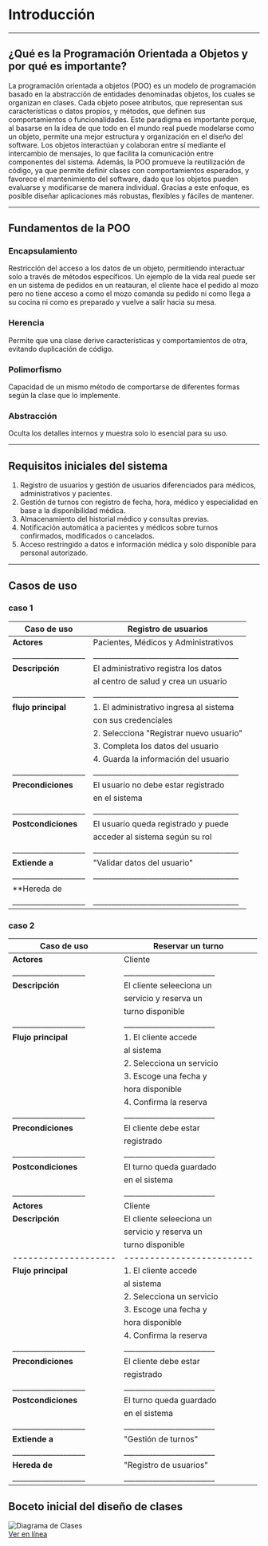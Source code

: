 # Introducción 

---
## ¿Qué es la Programación Orientada a Objetos y por qué es importante?  
La programación orientada a objetos (POO) es un modelo de programación basado en la abstracción de entidades denominadas objetos, los cuales se organizan en clases. Cada objeto posee atributos, que representan sus características o datos propios, y métodos, que definen sus comportamientos o funcionalidades.
Este paradigma es importante porque, al basarse en la idea de que todo en el mundo real puede modelarse como un objeto, permite una mejor estructura y organización en el diseño del software. Los objetos interactúan y colaboran entre sí mediante el intercambio de mensajes, lo que facilita la comunicación entre componentes del sistema. Además, la POO promueve la reutilización de código, ya que permite definir clases con comportamientos esperados, y favorece el mantenimiento del software, dado que los objetos pueden evaluarse y modificarse de manera individual. Gracias a este enfoque, es posible diseñar aplicaciones más robustas, flexibles y fáciles de mantener.

---
## Fundamentos de la POO  
### Encapsulamiento  
Restricción del acceso a los datos de un objeto, permitiendo interactuar solo a través de métodos específicos.
Un ejemplo de la vida real puede ser en un sistema de pedidos en un reatauran, el cliente hace el pedido al mozo pero no tiene acceso a como el mozo comanda su pedido ni como llega a su cocina ni como es preparado y vuelve a salir hacia su mesa.
### Herencia  
Permite que una clase derive características y comportamientos de otra, evitando duplicación de código. 
### Polimorfismo  
Capacidad de un mismo método de comportarse de diferentes formas según la clase que lo implemente.
### Abstracción  
Oculta los detalles internos y muestra solo lo esencial para su uso. 

---
## Requisitos iniciales del sistema  
1. Registro de usuarios y gestión de usuarios diferenciados para médicos, administrativos y pacientes.  
2. Gestión de turnos con registro de fecha, hora, médico y especialidad en base a la disponibilidad médica.   
3. Almacenamiento del historial médico y consultas previas.  
4. Notificación automática a pacientes y médicos sobre turnos confirmados, modificados o cancelados.  
5. Acceso restringido a datos e información médica y solo disponible para personal autorizado.

---
## Casos de uso  

### caso 1
   
| Caso de uso        | Registro de usuarios                   |
|--------------------|----------------------------------------|
| **Actores**        | Pacientes, Médicos y Administrativos   |
|____________________|________________________________________|
| **Descripción**    | El administrativo registra los datos   |
|                    | al centro de salud y crea un usuario   |
|____________________|________________________________________|
| **flujo principal**| 1. El administrativo ingresa al sistema|
|                    | con sus credenciales                   |
|                    | 2. Selecciona "Registrar nuevo usuario"|
|                    | 3. Completa los datos del usuario      |
|                    | 4. Guarda la información del usuario   |
|____________________|________________________________________|
| **Precondiciones** | El usuario no debe estar registrado    |
|                    | en el sistema                          |
|____________________|________________________________________|
| **Postcondiciones**| El usuario queda registrado y puede    |
|                    | acceder al sistema según su rol        |
|____________________|________________________________________|
| **Extiende a**     | "Validar datos del usuario"            |
|____________________|________________________________________|
| **Hereda de        |                                        |
|____________________|________________________________________|


### caso 2

| **Caso de uso**    | Reservar un turno       |                         
|--------------------|-------------------------|
| **Actores**        | Cliente                 |
|____________________|_________________________|
| **Descripción**    | El cliente seleeciona un|
|                    | servicio y reserva un   |
|                    | turno disponible        |
|____________________|_________________________|
| **Flujo principal**| 1. El cliente accede    |  
|                    | al sistema              |
|                    | 2. Selecciona un servicio|
|                    | 3. Escoge una fecha y   |
|                    | hora disponible         |
|                    | 4. Confirma la reserva  |
|____________________|_________________________|
| **Precondiciones** | El cliente debe estar   | 
|                    | registrado              |
|____________________|_________________________|
|**Postcondiciones** | El turno queda guardado |
|                    | en el sistema           |
|____________________|_________________________|
| **Actores**        | Cliente                 |
| **Descripción**    | El cliente seleeciona un|
|                    | servicio y reserva un   |
|                    | turno disponible        |
|--------------------|-------------------------|
| **Flujo principal**| 1. El cliente accede    |  
|                    | al sistema              |
|                    | 2. Selecciona un servicio|
|                    | 3. Escoge una fecha y   |
|                    | hora disponible         |
|                    | 4. Confirma la reserva  |
|____________________|_________________________|
| **Precondiciones** | El cliente debe estar   | 
|                    | registrado              |
|____________________|_________________________|
|**Postcondiciones** | El turno queda guardado |
|                    | en el sistema           |
|____________________|_________________________|
| **Extiende a**     | "Gestión de turnos"     |
|____________________|_________________________|
| **Hereda de**      | "Registro de usuarios"  |
|____________________|_________________________|

## Boceto inicial del diseño de clases  
![Diagrama de Clases](ruta-de-la-imagen.png)  
[Ver en línea](https://enlace-a-la-imagen.com)  
